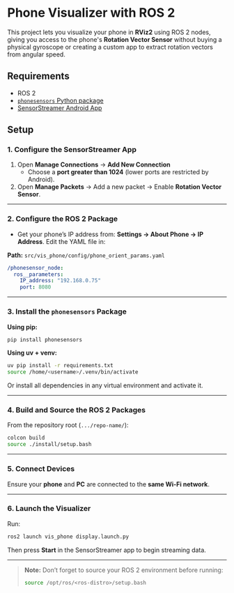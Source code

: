 # Phone Visualizer with ROS 2

This project lets you visualize your phone in **RViz2** using ROS 2 nodes, giving you access to the phone's **Rotation Vector Sensor** without buying a physical gyroscope or creating a custom app to extract rotation vectors from angular speed.

## Requirements

- ROS 2
- [`phonesensors` Python package](https://github.com/nup002/PhoneSensors.git)
- [SensorStreamer Android App](https://apkpure.com/sensorstreamer/cz.honzamrazek.sensorstreamer/downloadApplication)

## Setup

### 1. Configure the SensorStreamer App

1. Open **Manage Connections** → **Add New Connection**  
   - Choose a **port greater than 1024** (lower ports are restricted by Android).
2. Open **Manage Packets** → Add a new packet → Enable **Rotation Vector Sensor**.


---

### 2. Configure the ROS 2 Package
- Get your phone’s IP address from: **Settings → About Phone → IP Address**.
Edit the YAML file in:

**Path:** `src/vis_phone/config/phone_orient_params.yaml`
```yaml
/phonesensor_node:
  ros__parameters:
    IP_address: "192.168.0.75"
    port: 8080
```

---

### 3. Install the `phonesensors` Package

**Using pip:**
```bash
pip install phonesensors
```

**Using uv + venv:**
```bash
uv pip install -r requirements.txt
source /home/<username>/.venv/bin/activate
```

Or install all dependencies in any virtual environment and activate it.

---

### 4. Build and Source the ROS 2 Packages

From the repository root (`.../repo-name/`):

```bash
colcon build
source ./install/setup.bash
```

---

### 5. Connect Devices

Ensure your **phone** and **PC** are connected to the **same Wi-Fi network**.

---

### 6. Launch the Visualizer

Run:
```bash
ros2 launch vis_phone display.launch.py
```

Then press **Start** in the SensorStreamer app to begin streaming data.

---

> **Note:** Don’t forget to source your ROS 2 environment before running:
> ```bash
> source /opt/ros/<ros-distro>/setup.bash
> ```